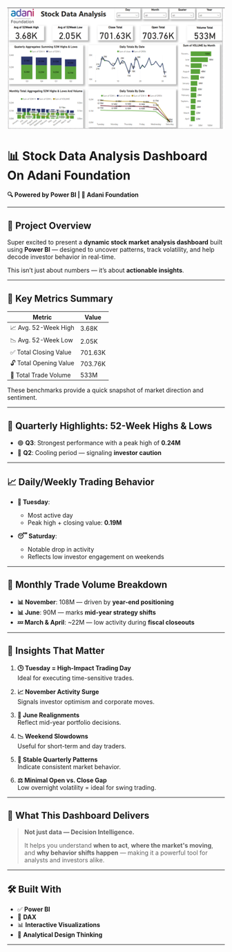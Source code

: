 ![Adani Stock Analysis Dashboard](https://github.com/Hardik-ncr/Adani-Stock-Analysis-Dashboard/blob/main/Screenshot%202025-04-08%20010444.png?raw=true)

# 📊 Stock Data Analysis Dashboard On Adani Foundation
**🔍 Powered by Power BI | 🏢 Adani Foundation**

---

## 🚀 Project Overview

Super excited to present a **dynamic stock market analysis dashboard** built using **Power BI** — designed to uncover patterns, track volatility, and help decode investor behavior in real-time.  

This isn’t just about numbers — it’s about **actionable insights**.

---

## 📌 Key Metrics Summary

| Metric                    | Value     |
|---------------------------|-----------|
| 📈 Avg. 52-Week High      | 3.68K     |
| 📉 Avg. 52-Week Low       | 2.05K     |
| ✅ Total Closing Value     | 701.63K   |
| 🔓 Total Opening Value     | 703.76K   |
| 🔁 Total Trade Volume      | 533M      |

These benchmarks provide a quick snapshot of market direction and sentiment.

---

## 📅 Quarterly Highlights: 52-Week Highs & Lows

- 🟢 **Q3**: Strongest performance with a peak high of **0.24M**
- 🔵 **Q2**: Cooling period — signaling **investor caution**

---

## 📈 Daily/Weekly Trading Behavior

- **📌 Tuesday**:  
  - Most active day  
  - Peak high + closing value: **0.19M**

- **😴 Saturday**:  
  - Notable drop in activity  
  - Reflects low investor engagement on weekends

---

## 📆 Monthly Trade Volume Breakdown

- **📊 November**: 108M — driven by **year-end positioning**
- **📊 June**: 90M — marks **mid-year strategy shifts**
- **💤 March & April**: ~22M — low activity during **fiscal closeouts**

---

## 🔑 Insights That Matter

1. **🕒 Tuesday = High-Impact Trading Day**  
   Ideal for executing time-sensitive trades.

2. **📈 November Activity Surge**  
   Signals investor optimism and corporate moves.

3. **🔄 June Realignments**  
   Reflect mid-year portfolio decisions.

4. **📉 Weekend Slowdowns**  
   Useful for short-term and day traders.

5. **🧭 Stable Quarterly Patterns**  
   Indicate consistent market behavior.

6. **⚖️ Minimal Open vs. Close Gap**  
   Low overnight volatility = ideal for swing trading.

---

## 🎯 What This Dashboard Delivers

> **Not just data — Decision Intelligence.**  
>  
> It helps you understand **when to act**, **where the market's moving**, and **why behavior shifts happen** — making it a powerful tool for analysts and investors alike.

---

## 🛠️ Built With

- ✅ **Power BI**
- 📐 **DAX**
- 📊 **Interactive Visualizations**
- 🧠 **Analytical Design Thinking**

---

